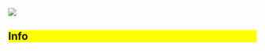 <img src="https://capsule-render.vercel.app/api?type=soft&color=#ffffff&height=400&section=header&text=안녕하세요!%KT Wiz%프로젝트%2팀%김부넷%입니다!%😁&fontSize=40" />

<div style="background-color: yellow;"><h2>Info</h2></div>
